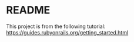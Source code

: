 # README
This project is from the following tutorial: https://guides.rubyonrails.org/getting_started.html